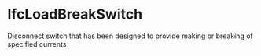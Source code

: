 IfcLoadBreakSwitch
==================
Disconnect switch that has been designed to provide making or breaking of
specified currents



